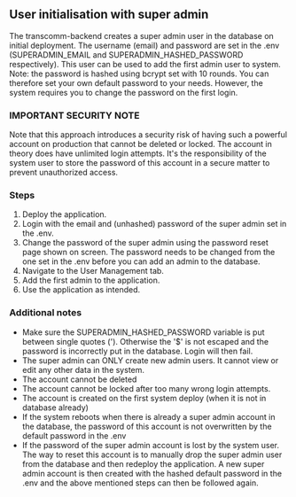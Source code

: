 ## User initialisation with super admin
The transcomm-backend creates a super admin user in the database on initial deployment. The username (email) and password are set in the .env (SUPERADMIN_EMAIL and SUPERADMIN_HASHED_PASSWORD respectively). This user can be used to add the first admin user to system. Note: the password is hashed using bcrypt set with 10 rounds. You can therefore set your own default password to your needs. However, the system requires you to change the password on the first login.

### IMPORTANT SECURITY NOTE
Note that this approach introduces a security risk of having such a powerful account on production that cannot be deleted or locked. The account in theory does have unlimited login attempts. It's the responsibility of the system user to store the password of this account in a secure matter to prevent unauthorized access.

### Steps
1. Deploy the application.
2. Login with the email and (unhashed) password of the super admin set in the .env.
3. Change the password of the super admin using the password reset page shown on screen. The password needs to be changed from the one set in the .env before you can add an admin to the database.
4. Navigate to the User Management tab.
5. Add the first admin to the application.
6. Use the application as intended.

### Additional notes
- Make sure the SUPERADMIN_HASHED_PASSWORD variable is put between single quotes ('). Otherwise the '$' is not escaped and the password is incorrectly put in the database. Login will then fail.
- The super admin can ONLY create new admin users. It cannot view or edit any other data in the system.
- The account cannot be deleted
- The account cannot be locked after too many wrong login attempts.
- The account is created on the first system deploy (when it is not in database already)
- If the system reboots when there is already a super admin account in the database, the password of this account is not overwritten by the default password in the .env
- If the password of the super admin account is lost by the system user. The way to reset this account is to manually drop the super admin user from the database and then redeploy the application. A new super admin account is then created with the hashed default password in the .env and the above mentioned steps can then be followed again.